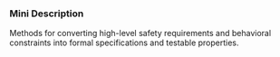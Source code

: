 ### Mini Description

Methods for converting high-level safety requirements and behavioral constraints into formal specifications and testable properties.
